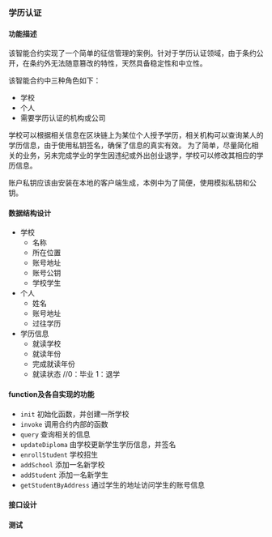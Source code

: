 ### 学历认证
#### 功能描述
该智能合约实现了一个简单的征信管理的案例。针对于学历认证领域，由于条约公开，在条约外无法随意篡改的特性，天然具备稳定性和中立性。

该智能合约中三种角色如下：
- 学校
- 个人
- 需要学历认证的机构或公司

学校可以根据相关信息在区块链上为某位个人授予学历，相关机构可以查询某人的学历信息，由于使用私钥签名，确保了信息的真实有效。
为了简单，尽量简化相关的业务，另未完成学业的学生因违纪或外出创业退学，学校可以修改其相应的学历信息。

账户私钥应该由安装在本地的客户端生成，本例中为了简便，使用模拟私钥和公钥。

#### 数据结构设计
- 学校
    - 名称
    - 所在位置
    - 账号地址
    - 账号公钥
    - 学校学生
- 个人
    - 姓名
    - 账号地址
    - 过往学历
- 学历信息
    - 就读学校
    - 就读年份
    - 完成就读年份
    - 就读状态 //0：毕业 1：退学
    
#### function及各自实现的功能
- `init`  初始化函数，并创建一所学校
- `invoke`   调用合约内部的函数
- `query`   查询相关的信息
- `updateDiploma` 由学校更新学生学历信息，并签名
- `enrollStudent` 学校招生
- `addSchool` 添加一名新学校
- `addStudent`  添加一名新学生
- `getStudentByAddress` 通过学生的地址访问学生的账号信息 

#### 接口设计


#### 测试
